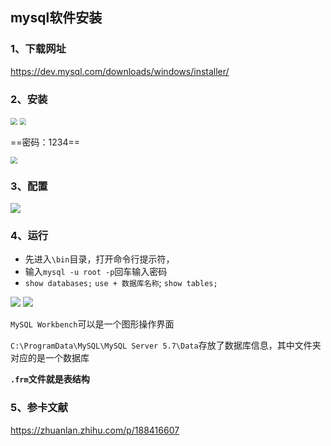 ## mysql软件安装

### 1、下载网址

https://dev.mysql.com/downloads/windows/installer/

### 2、安装

<img src = 'https://i.bmp.ovh/imgs/2021/04/1dddee693f6cfefa.png' style="zoom: 67%;" />

<img src = 'https://i.bmp.ovh/imgs/2021/04/a6187170d6ed782d.png' style="zoom:67%;" />

==密码：1234==

<img src = 'https://i.bmp.ovh/imgs/2021/04/e85c9d2265c11028.png' style="zoom:67%;" />

### 3、配置

<img src = 'https://i.bmp.ovh/imgs/2021/04/c6c197b61346ffe0.png' />





### 4、运行

- 先进入`\bin`目录，打开命令行提示符，
- 输入`mysql -u root -p`回车输入密码
- `show databases;`  `use + 数据库名称`; `show tables;`

<img src = 'https://i.bmp.ovh/imgs/2021/04/4571e80d4f558b43.png' />

<img src = 'https://i.bmp.ovh/imgs/2021/04/26e97c78b8f68af7.png' />

`MySQL Workbench`可以是一个图形操作界面

`C:\ProgramData\MySQL\MySQL Server 5.7\Data`存放了数据库信息，其中文件夹对应的是一个数据库

**`.frm`文件就是表结构**

### 5、参卡文献

https://zhuanlan.zhihu.com/p/188416607
